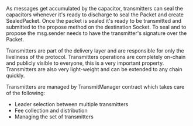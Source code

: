 As messages get accumulated by the capacitor, transmitters can seal the capacitors whenever it's ready to discharge to seal the Packet and create
SealedPacket. Once the packet is sealed it's ready to be transmitted and submitted to the propose method on the destination Socket. To seal and to propose the msg.sender needs to have the transmitter's signature over the Packet.  

Transmitters are part of the delivery layer and are responsible for only the liveliness of the protocol. Transmitters operations are completely on-chain and publicly visible to everyone, this is a very important property. Transmitters are also very light-weight and can be extended to any chain quickly. 

Transmitters are managed by TransmitManager contract which takes care of the following:
- Leader selection between multiple transmitters  
- Fee collection and distribution
- Managing the set of transmitters

